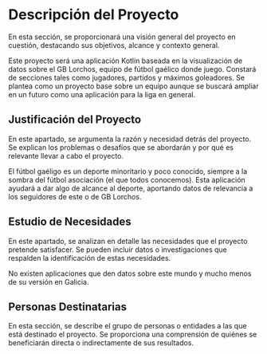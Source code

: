 # Descripción del Proyecto

En esta sección, se proporcionará una visión general del proyecto en cuestión, destacando sus objetivos, alcance y contexto general.



Este proyecto será una aplicación Kotlin baseada en la visualización de datos sobre el GB Lorchos, equipo de fútbol gaélico donde juego. Constará de secciones tales como jugadores, partidos y máximos goleadores. Se plantea como un proyecto base sobre un equipo aunque se buscará ampliar en un futuro como una aplicación para la liga en general.

## Justificación del Proyecto

En este apartado, se argumenta la razón y necesidad detrás del proyecto. Se explican los problemas o desafíos que se abordarán y por qué es relevante llevar a cabo el proyecto.



El fútbol gaéligo es un deporte minoritario y poco conocido, siempre a la sombra del fútbol asociación (el que todos conocemos). Esta aplicación ayudará a dar algo de alcance al deporte, aportando datos de relevancia a los seguidores de este o de GB Lorchos. 



## Estudio de Necesidades

En este apartado, se analizan en detalle las necesidades que el proyecto pretende satisfacer. Se pueden incluir datos o investigaciones que respalden la identificación de estas necesidades.



No existen aplicaciones que den datos sobre este mundo y mucho menos de su versión en Galicia.

## Personas Destinatarias

En esta sección, se describe el grupo de personas o entidades a las que está destinado el proyecto. Se proporciona una comprensión de quiénes se beneficiarán directa o indirectamente de sus resultados.
